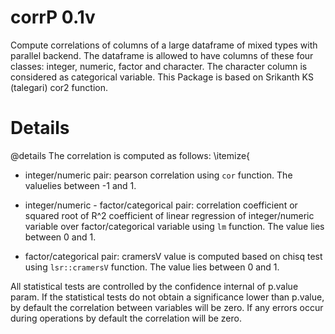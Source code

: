 # corrP 0.1v
Compute correlations of columns of a large dataframe of mixed types with parallel backend. 
The dataframe is allowed to have columns of these four classes: integer, numeric, factor and character. 
The character column is considered as categorical variable. This Package is based on Srikanth KS (talegari) cor2 function.

# Details

@details The correlation is computed as follows: \itemize{

* integer/numeric pair: pearson correlation using `cor` function. The valuelies between -1 and 1.

* integer/numeric - factor/categorical pair: correlation coefficient or
squared root of R^2 coefficient of linear regression of integer/numeric
variable over factor/categorical variable using `lm` function. The value
lies between 0 and 1.

* factor/categorical pair: cramersV value is computed based on chisq test using `lsr::cramersV` function. The value lies between 0 and 1.

All statistical tests are controlled by the confidence internal of p.value param.
If the statistical tests do not obtain a significance lower
than p.value, by default the correlation between variables will be zero.
If any errors occur during operations by default the correlation will be zero.
